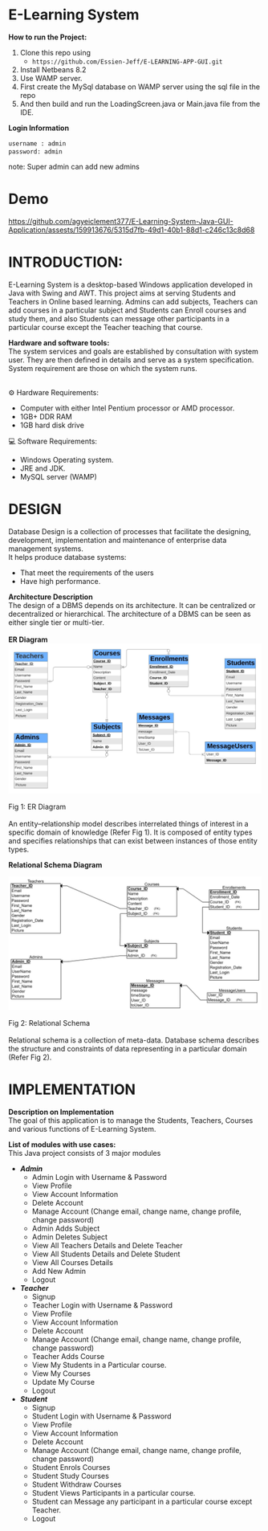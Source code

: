 # **E-Learning System**

**How to run the Project:**
1. Clone this repo using 
   - `https://github.com/Essien-Jeff/E-LEARNING-APP-GUI.git`
2. Install Netbeans 8.2
3. Use WAMP server.
4. First create the MySql database on WAMP server using the sql file in the repo
5. And then build and run the LoadingScreen.java or Main.java file from the IDE. 

**Login Information** <br>
 ```
 username : admin
 password: admin 
 ```
 note: Super admin can add new admins
 
 # Demo <br>





https://github.com/agyeiclement377/E-Learning-System-Java-GUI-Application/assests/159913676/5315d7fb-49d1-40b1-88d1-c246c13c8d68 




 
# INTRODUCTION: <br>
E-Learning System is a desktop-based Windows application developed in Java with Swing and AWT. This project aims at serving Students and Teachers in Online based learning. 
Admins can add subjects, Teachers can add courses in a particular subject and Students can Enroll courses and study them, and also Students can message other participants in a particular course except the Teacher teaching that course.

**Hardware and software tools:**<br>
The system services and goals are established by consultation with system user. They are then defined in details and serve as a system specification. System requirement are those on which the system runs.<br><br>

⚙️    Hardware Requirements:<br>
*   Computer with either Intel Pentium processor or AMD processor.<br>
*   1GB+ DDR RAM<br>
*   1GB hard disk drive<br>


💻    Software Requirements:<br>
*   Windows Operating system.<br>
*   JRE and JDK.<br>	
*   MySQL server (WAMP)<br>

# DESIGN<br>
Database Design is a collection of processes that facilitate the designing, development, implementation and maintenance of enterprise data management systems.<br>
It helps produce database systems:<br>
*   That meet the requirements of the users<br>
*   Have high performance.<br>

**Architecture Description** <br>
The design of a DBMS depends on its architecture. It can be centralized or decentralized or hierarchical. The architecture of a DBMS can be seen as either single tier or multi-tier.<br><br>
**ER Diagram**
![image.png](diagrams/ER_Diagram.jpg)

Fig 1: ER Diagram <br><br>
An entity–relationship model describes interrelated things of interest in a specific domain of knowledge (Refer Fig 1). It is composed of entity types and specifies relationships that can exist between instances of those entity types.

**Relational Schema Diagram**

![image_1.png](diagrams/Relatoinal_Schema.jpg)

 Fig 2: Relational Schema <br><br>
Relational schema is a collection of meta-data. Database schema describes the structure and constraints of data representing in a particular domain (Refer Fig 2).

# IMPLEMENTATION <br>
**Description on Implementation**<br>
The goal of this application is to manage the Students, Teachers, Courses and various functions of E-Learning System.

**List of modules with use cases:**<br>
This Java project consists of 3 major modules
*  ***Admin***<br>
   * Admin Login with Username & Password<br>
   * View Profile<br>
   * View Account Information<br>
   * Delete Account<br>
   * Manage Account (Change email, change name, change profile, change password)<br>
   * Admin Adds Subject<br>
   * Admin Deletes Subject<br>
   * View All Teachers Details and Delete Teacher<br>
   * View All Students Details and Delete Student<br>
   * View All Courses Details<br>
   * Add New Admin<br>
   * Logout<br>
*  ***Teacher***<br>
   *  Signup<br>
   *  Teacher Login with Username & Password<br>
   *  View Profile<br>
   *  View Account Information<br>
   *  Delete Account<br>
   *  Manage Account (Change email, change name, change profile, change password)<br>
   *  Teacher Adds Course<br>
   *  View My Students in a Particular course.<br>
   *  View My Courses<br>
   *  Update My Course<br>
   *  Logout<br>
*  ***Student***<br>
   *  Signup<br>
   *  Student Login with Username & Password<br>
   *  View Profile<br>
   *  View Account Information<br>
   *  Delete Account<br>
   *  Manage Account (Change email, change name, change profile, change password)<br>
   *  Student Enrols Courses<br>
   *  Student Study Courses<br>
   *  Student Withdraw Courses<br>
   *  Student Views Participants in a particular course.<br>
   *  Student can Message any participant in a particular course except Teacher.<br>
   *  Logout<br>



